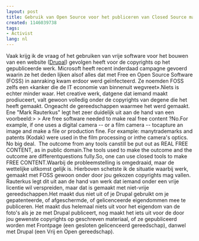 ```yaml
---
layout: post
title: Gebruik van Open Source voor het publiceren van Closed Source materiaal
created: 1146039738
tags:
- Activist
lang: nl
---
```

Vaak krijg ik de vraag of het gebruiken van vrije software voor het bouwen van een website ([Drupal](http://drupal.org)) gevolgen heeft voor de copyrights op het gepubliceerde werk. Microsoft heeft recent inderdaad campagne gevoerd waarin ze het deden lijken alsof alles dat met Free en Open Source Software (FOSS)  in aanraking kwam erdoor werd geïnfecteerd. Ze noemden FOSS zelfs een «kanker die de IT economie van binnenuit wegvreet».Niets is echter minder waar. Het creative werk, datgene dat iemand maakt prodiuceert, valt gewoon volledig onder de copyrights van degene die het heeft gemaakt. Ongeacht de gereedschappen waarmee het werd gemaakt. Ene "Mark Rauterkus" legt het zeer duidelijk uit aan de hand van een voorbeeld:> > Are free software needed to make real free content ?No.For example, if one uses a digital camera -- or a film camera -- tocapture an image and make a file or production fine. For example: manytrademarks and patents (Kodak) were used in the film processing or inthe camera's optics. No big deal.  The outcome from any tools canstill be put out as REAL FREE CONTENT, as in public domain.The tools used to make the outcome and the outcome are differentquestions fully.So, one can use closed tools to make FREE CONTENT.Waarbij de probleemstelling is omgedraaid, maar de wettelijke uitkomst gelijk is. Hierboven schetste ik de situatie waarbij werk, gemaakt met FOSS gewoon onder door jou gekozen copyrights mag vallen. Rauterkus legt dit uit aan de hand van werk dat iemand onder een vrije licentie wil verspreiden, maar dat is gemaakt met niet-vrije gereedschappen.Het maakt dus niet uit of je Drupal gebruikt om je gepatenteerde, of afgeschermde, of gelicenceerde eigendommen mee te publiceren. Het maakt dus helemaal niets uit voor het eigendom van de foto's als je ze met Drupal publiceert, nog maakt het iets uit voor de door jou gewenste copyrights op geschreven materiaal, of ze gepubliceerd worden met Frontpage (een gesloten gelicenceerd gereedschap), danwel met Drupal (een Vrij en Open gereedschap).
